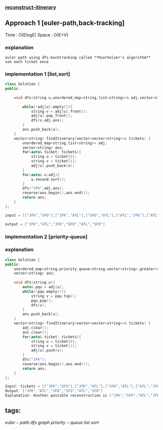 ### [reconstruct-itinerary](https://leetcode.com/problems/reconstruct-itinerary/)

## Approach 1 [euler-path,back-tracking]

Time : O(ElogE)
Space : O(E+V)

### explanation
```
euler path using dfs-backtracking called **Hierholzer's algorithm**
use each ticket once
```

### implementation 1 [list,sort]


```cpp
class Solution {
public:
    
    void dfs(string u,unordered_map<string,list<string>>& adj,vector<string>& ans){
        
        while(!adj[u].empty()){
            string v = adj[u].front();
            adj[u].pop_front();
            dfs(v,adj,ans);
        }
        ans.push_back(u);
    }
    vector<string> findItinerary(vector<vector<string>>& tickets) {
        unordered_map<string,list<string>> adj;
        vector<string> ans;
        for(auto& ticket: tickets){
            string u = ticket[0];
            string v = ticket[1];
            adj[u].push_back(v);
        }
        for(auto& u:adj){
            u.second.sort();
        }
        dfs("JFK",adj,ans);
        reverse(ans.begin(),ans.end());
        return ans;
    }
};
``` 

```cpp
input = [["JFK","SFO"],["JFK","ATL"],["SFO","ATL"],["ATL","JFK"],["ATL","SFO"]]

output = ["JFK","ATL","JFK","SFO","ATL","SFO"]
```

### implementation 2 [priority-queue]

### explanation

```cpp
class Solution {
public:
    unordered_map<string,priority_queue<string,vector<string>,greater<string>>> adj;
    vector<string> ans;
    
    void dfs(string u){
        auto& pqu = adj[u];
        while(!pqu.empty()){
            string v = pqu.top();
            pqu.pop();
            dfs(v);
        }
        ans.push_back(u);
    }
    vector<string> findItinerary(vector<vector<string>>& tickets) {
        adj.clear();
        ans.clear();
        for(auto& ticket: tickets){
            string u = ticket[0];
            string v = ticket[1];
            adj[u].push(v);
        }
        dfs("JFK");
        reverse(ans.begin(),ans.end());
        return ans;
    }
};


``` 

```cpp
Input: tickets = [["JFK","SFO"],["JFK","ATL"],["SFO","ATL"],["ATL","JFK"],["ATL","SFO"]]
Output: ["JFK","ATL","JFK","SFO","ATL","SFO"]
Explanation: Another possible reconstruction is ["JFK","SFO","ATL","JFK","ATL","SFO"] but it is larger in lexical order.
```


## tags:
$euler-path$
$dfs$
$graph$
$priority-queue$
$list$
$sort$